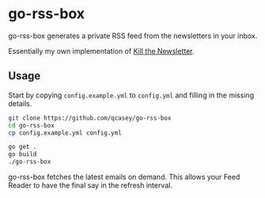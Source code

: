 # go-rss-box

go-rss-box generates a private RSS feed from the newsletters in your inbox.

Essentially my own implementation of [Kill the Newsletter](https://kill-the-newsletter.com/).

## Usage

Start by copying ```config.example.yml``` to ```config.yml``` and filling in the missing details.

```bash
git clone https://github.com/qcasey/go-rss-box
cd go-rss-box
cp config.example.yml config.yml

go get .
go build
./go-rss-box
```

go-rss-box fetches the latest emails on demand. This allows your Feed Reader to have the final say in the refresh interval. 
